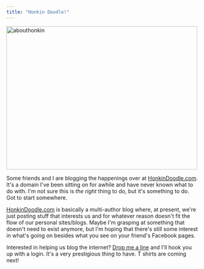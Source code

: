 ```yaml
---
title: "Honkin Doodle!"
---
```

<p><img src="https://chrisenns.com/wp-content/uploads/2009/05/abouthonkin1.jpg" alt="abouthonkin" title="abouthonkin" width="500" height="375" class="aligncenter size-full wp-image-1618" /></p>
<p>Some friends and I are blogging the happenings over at <a href="https://honkindoodle.com">HonkinDoodle.com</a>.  It's a domain I've been sitting on for awhile and have never known what to do with.  I'm not sure this is <em>the right</em> thing to do, but it's something to do.  Got to start somewhere.</p>
<p><a href="https://honkindoodle.com">HonkinDoodle.com</a> is basically a multi-author blog where, at present, we're just posting stuff that interests us and for whatever reason doesn't fit the flow of our personal sites/blogs.  Maybe I'm grasping at something that doesn't need to exist anymore, but I'm hoping that there's still some interest in what's going on besides what you see on your friend's Facebook pages.</p>
<p>Interested in helping us blog the internet?  <a href="mailto:chris.enns@gmail.com">Drop me a line</a> and I'll hook you up with a login.  It's a very prestigious thing to have.  T shirts are coming next!</p>
